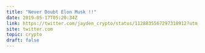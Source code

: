 ```yaml
---
title: "Never Doubt Elon Musk !!"
date: 2019-05-17T05:20:34Z
link: https://twitter.com/jayden_crypto/status/1128835567297318912?utm_medium=RSS&utm_source=hune
site: twitter.com
topic: crypto
draft: false
---
```

